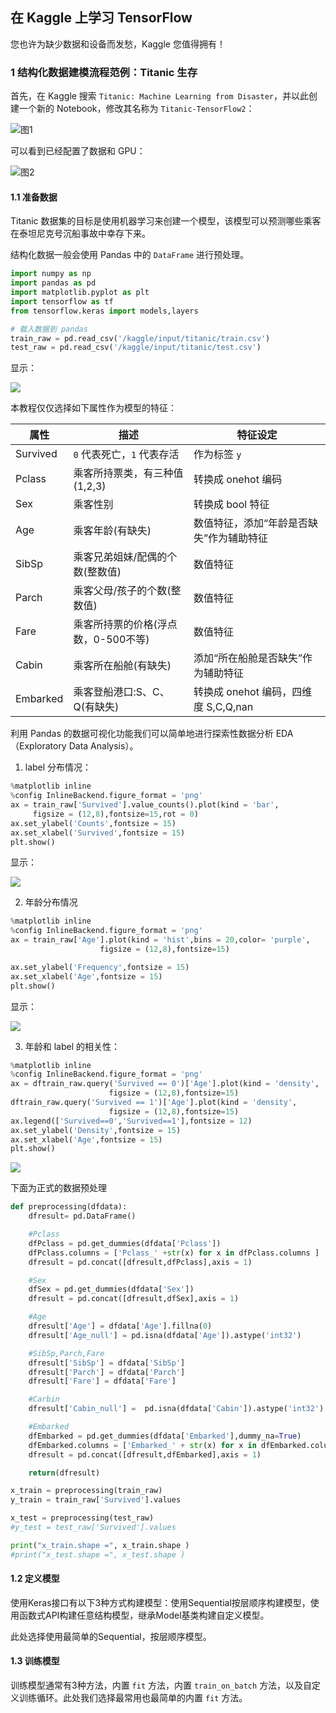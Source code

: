 ## 在 Kaggle 上学习 TensorFlow

您也许为缺少数据和设备而发愁，Kaggle 您值得拥有！

### 1 结构化数据建模流程范例：Titanic 生存

首先，在 Kaggle 搜索 `Titanic: Machine Learning from Disaster`，并以此创建一个新的 Notebook，修改其名称为 `Titanic-TensorFlow2`：

![图1 ](images/titanic_kaggle.png)

可以看到已经配置了数据和 GPU：

![图2 ](images/gpu_kaggle.png)


#### 1.1 准备数据

Titanic 数据集的目标是使用机器学习来创建一个模型，该模型可以预测哪些乘客在泰坦尼克号沉船事故中幸存下来。

结构化数据一般会使用 Pandas 中的 `DataFrame` 进行预处理。

```python
import numpy as np 
import pandas as pd 
import matplotlib.pyplot as plt
import tensorflow as tf 
from tensorflow.keras import models,layers

# 载入数据到 pandas
train_raw = pd.read_csv('/kaggle/input/titanic/train.csv')
test_raw = pd.read_csv('/kaggle/input/titanic/test.csv')
```

显示：

![](images/show_titanic.png)

本教程仅仅选择如下属性作为模型的特征：

属性|描述|特征设定
--|--|--
Survived|`0` 代表死亡，`1` 代表存活|作为标签 `y`
Pclass|乘客所持票类，有三种值(1,2,3) |转换成 onehot 编码
Sex|乘客性别|转换成 bool 特征
Age|乘客年龄(有缺失)|数值特征，添加“年龄是否缺失”作为辅助特征
SibSp|乘客兄弟姐妹/配偶的个数(整数值)|数值特征
Parch|乘客父母/孩子的个数(整数值)|数值特征
Fare|乘客所持票的价格(浮点数，0-500不等) |数值特征
Cabin|乘客所在船舱(有缺失) |添加“所在船舱是否缺失”作为辅助特征
Embarked|乘客登船港口:S、C、Q(有缺失)|转换成 onehot 编码，四维度 S,C,Q,nan

利用 Pandas 的数据可视化功能我们可以简单地进行探索性数据分析 EDA（Exploratory Data Analysis）。

1. label 分布情况：

```python
%matplotlib inline
%config InlineBackend.figure_format = 'png'
ax = train_raw['Survived'].value_counts().plot(kind = 'bar',
     figsize = (12,8),fontsize=15,rot = 0)
ax.set_ylabel('Counts',fontsize = 15)
ax.set_xlabel('Survived',fontsize = 15)
plt.show()
```

显示：

![](images/show_label_titanic.png)

2. 年龄分布情况

```python
%matplotlib inline
%config InlineBackend.figure_format = 'png'
ax = train_raw['Age'].plot(kind = 'hist',bins = 20,color= 'purple',
                    figsize = (12,8),fontsize=15)

ax.set_ylabel('Frequency',fontsize = 15)
ax.set_xlabel('Age',fontsize = 15)
plt.show()
```

显示：

![](images/show_age_titanic.png)

3. 年龄和 label 的相关性：

```python
%matplotlib inline
%config InlineBackend.figure_format = 'png'
ax = dftrain_raw.query('Survived == 0')['Age'].plot(kind = 'density',
                      figsize = (12,8),fontsize=15)
dftrain_raw.query('Survived == 1')['Age'].plot(kind = 'density',
                      figsize = (12,8),fontsize=15)
ax.legend(['Survived==0','Survived==1'],fontsize = 12)
ax.set_ylabel('Density',fontsize = 15)
ax.set_xlabel('Age',fontsize = 15)
plt.show()
```

![](images/age_titanic.png)

下面为正式的数据预处理

```python
def preprocessing(dfdata):
    dfresult= pd.DataFrame()

    #Pclass
    dfPclass = pd.get_dummies(dfdata['Pclass'])
    dfPclass.columns = ['Pclass_' +str(x) for x in dfPclass.columns ]
    dfresult = pd.concat([dfresult,dfPclass],axis = 1)

    #Sex
    dfSex = pd.get_dummies(dfdata['Sex'])
    dfresult = pd.concat([dfresult,dfSex],axis = 1)

    #Age
    dfresult['Age'] = dfdata['Age'].fillna(0)
    dfresult['Age_null'] = pd.isna(dfdata['Age']).astype('int32')

    #SibSp,Parch,Fare
    dfresult['SibSp'] = dfdata['SibSp']
    dfresult['Parch'] = dfdata['Parch']
    dfresult['Fare'] = dfdata['Fare']

    #Carbin
    dfresult['Cabin_null'] =  pd.isna(dfdata['Cabin']).astype('int32')

    #Embarked
    dfEmbarked = pd.get_dummies(dfdata['Embarked'],dummy_na=True)
    dfEmbarked.columns = ['Embarked_' + str(x) for x in dfEmbarked.columns]
    dfresult = pd.concat([dfresult,dfEmbarked],axis = 1)

    return(dfresult)

x_train = preprocessing(train_raw)
y_train = train_raw['Survived'].values

x_test = preprocessing(test_raw)
#y_test = test_raw['Survived'].values

print("x_train.shape =", x_train.shape )
#print("x_test.shape =", x_test.shape )
```

#### 1.2 定义模型

使用Keras接口有以下3种方式构建模型：使用Sequential按层顺序构建模型，使用函数式API构建任意结构模型，继承Model基类构建自定义模型。

此处选择使用最简单的Sequential，按层顺序模型。

#### 1.3 训练模型

训练模型通常有3种方法，内置 `fit` 方法，内置 `train_on_batch` 方法，以及自定义训练循环。此处我们选择最常用也最简单的内置 `fit` 方法。